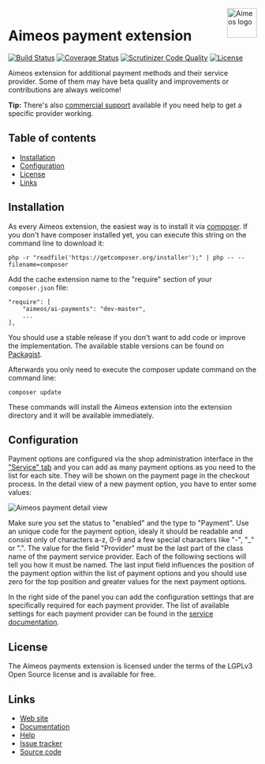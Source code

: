 <a href="https://aimeos.org/">
    <img src="https://aimeos.org/fileadmin/template/icons/logo.png" alt="Aimeos logo" title="Aimeos" align="right" height="60" />
</a>

Aimeos payment extension
========================

[![Build Status](https://circleci.com/gh/aimeoscom/ai-payments.svg?style=shield)](https://circleci.com/gh/aimeoscom/ai-payments)
[![Coverage Status](https://coveralls.io/repos/aimeoscom/ai-payments/badge.svg?branch=master&service=github)](https://coveralls.io/github/aimeos/ai-payments?branch=master)
[![Scrutinizer Code Quality](https://scrutinizer-ci.com/g/aimeoscom/ai-payments/badges/quality-score.png?b=master)](https://scrutinizer-ci.com/g/aimeos/ai-payments/?branch=master)
[![License](https://poser.pugx.org/aimeos/ai-payments/license.svg)](https://packagist.org/packages/aimeoscom/ai-payments)

Aimeos extension for additional payment methods and their service provider.
Some of them may have beta quality and improvements or contributions are always welcome!

**Tip:** There's also [commercial support](https://aimeos.com/support/) available if you need help to get a specific provider working.

## Table of contents

- [Installation](#installation)
- [Configuration](#configuration)
- [License](#license)
- [Links](#links)

## Installation

As every Aimeos extension, the easiest way is to install it via [composer](https://getcomposer.org/). If you don't have composer installed yet, you can execute this string on the command line to download it:
```
php -r "readfile('https://getcomposer.org/installer');" | php -- --filename=composer
```

Add the cache extension name to the "require" section of your ```composer.json``` file:
```
"require": [
    "aimeos/ai-payments": "dev-master",
    ...
],
```
You should use a stable release if you don't want to add code or improve the implementation. The available stable versions can be found on [Packagist](https://packagist.org/packages/aimeos/ai-payments).

Afterwards you only need to execute the composer update command on the command line:
```
composer update
```

These commands will install the Aimeos extension into the extension directory and it will be available immediately.

## Configuration

Payment options are configured via the shop administration interface in the ["Service" tab](https://aimeos.org/docs/User_Manual/Administration_Interface/Service_list) and you can add as many payment options as you need to the list for each site. They will be shown on the payment page in the checkout process. In the detail view of a new payment option, you have to enter some values:

![Aimeos payment detail view](https://aimeos.org/docs/images/Admin-backend-service-detail-payment2.png)

Make sure you set the status to "enabled" and the type to "Payment". Use an unique code for the payment option, idealy it should be readable and consist only of characters a-z, 0-9 and a few special characters like "-", "_" or ".". The value for the field "Provider" must be the last part of the class name of the payment service provider. Each of the following sections will tell you how it must be named. The last input field influences the position of the payment option within the list of payment options and you should use zero for the top position and greater values for the next payment options.

In the right side of the panel you can add the configuration settings that are specifically required for each payment provider. The list of available settings for each payment provider can be found in the [service documentation](https://aimeos.org/docs/User_Manual/Administration_Interface/Service_list#Supported_by_ai-payments).

## License

The Aimeos payments extension is licensed under the terms of the LGPLv3 Open Source license and is available for free.

## Links

* [Web site](https://aimeos.org/)
* [Documentation](https://aimeos.org/docs)
* [Help](https://aimeos.org/help)
* [Issue tracker](https://github.com/aimeoscom/ai-payments/issues)
* [Source code](https://github.com/aimeoscom/ai-payments)
